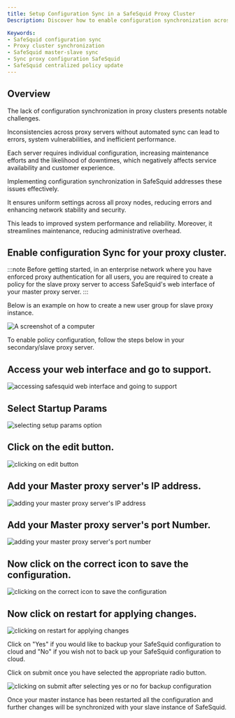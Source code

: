 ```yaml
---
title: Setup Configuration Sync in a SafeSquid Proxy Cluster  
Description: Discover how to enable configuration synchronization across a SafeSquid proxy cluster to ensure consistent policy deployment, reduce administrative overhead, and improve system reliability and security.

Keywords:
- SafeSquid configuration sync  
- Proxy cluster synchronization  
- SafeSquid master-slave sync  
- Sync proxy configuration SafeSquid  
- SafeSquid centralized policy update  
---
```


## Overview
The lack of configuration synchronization in proxy clusters presents notable challenges.

Inconsistencies across proxy servers without automated sync can lead to errors, system vulnerabilities, and inefficient performance.

Each server requires individual configuration, increasing maintenance efforts and the likelihood of downtimes, which negatively affects service availability and customer experience.

Implementing configuration synchronization in SafeSquid addresses these issues effectively.

It ensures uniform settings across all proxy nodes, reducing errors and enhancing network stability and security.

This leads to improved system performance and reliability. Moreover, it streamlines maintenance, reducing administrative overhead.

## Enable configuration Sync for your proxy cluster.
:::note
Before getting started, in an enterprise network where you have enforced proxy authentication for all users, you are required to create a policy for the slave proxy server to access SafeSquid's web interface of your master proxy server.
:::

Below is an example on how to create a new user group for slave proxy instance.

![A screenshot of a computer](/img/How_to_Setup_Configuration_Sync_in_a_SafeSquid_Proxy_Cluster/image1.webp)

To enable policy configuration, follow the steps below in your secondary/slave proxy server.

## Access your web interface and go to support.
![accessing safesquid web interface and going to support ](/img/How_to_Setup_Configuration_Sync_in_a_SafeSquid_Proxy_Cluster/image2.webp)

## Select Startup Params
![selecting setup params option](/img/How_to_Setup_Configuration_Sync_in_a_SafeSquid_Proxy_Cluster/image3.webp)

## Click on the edit button.
![clicking on edit button](/img/How_to_Setup_Configuration_Sync_in_a_SafeSquid_Proxy_Cluster/image4.webp)

## Add your Master proxy server's IP address.
![adding your master proxy server's IP address](/img/How_to_Setup_Configuration_Sync_in_a_SafeSquid_Proxy_Cluster/image5.webp)

## Add your Master proxy server's port Number.
![adding your master proxy server's port number](/img/How_to_Setup_Configuration_Sync_in_a_SafeSquid_Proxy_Cluster/image6.webp)

## Now click on the correct icon to save the configuration.
![clicking on the correct icon to save the configuration](/img/How_to_Setup_Configuration_Sync_in_a_SafeSquid_Proxy_Cluster/image7.webp)

## Now click on restart for applying changes.
![clicking on restart for applying changes](/img/How_to_Setup_Configuration_Sync_in_a_SafeSquid_Proxy_Cluster/image8.webp)

Click on "Yes" if you would like to backup your SafeSquid configuration to cloud and "No" if you wish not to back up your SafeSquid configuration to cloud.

Click on submit once you have selected the appropriate radio button.

![clicking on submit after selecting yes or no for backup configuration](/img/How_to_Setup_Configuration_Sync_in_a_SafeSquid_Proxy_Cluster/image9.webp)

Once your master instance has been restarted all the configuration and further changes will be synchronized with your slave instance of SafeSquid.
